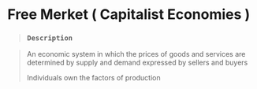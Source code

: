 # Free Merket ( Capitalist Economies )

> ### `Description`

> An economic system in which the prices of goods and services are determined by supply and demand expressed by sellers and buyers
>
> Individuals own the factors of production
